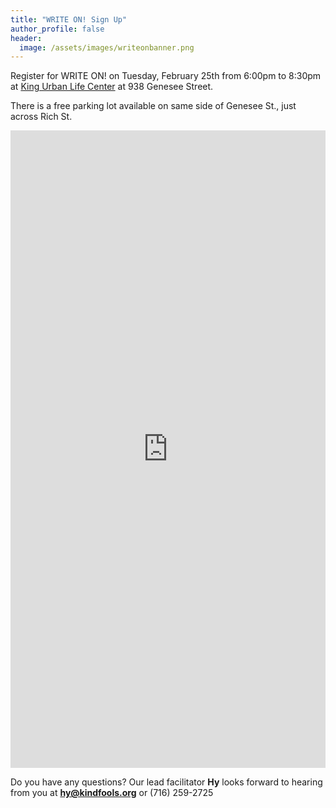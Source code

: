 ```yaml
---
title: "WRITE ON! Sign Up"
author_profile: false
header:
  image: /assets/images/writeonbanner.png
---
```


Register for WRITE ON! on Tuesday, February 25th from 6:00pm to 8:30pm
at [King Urban Life Center](https://www.kingurbanlifecenter.org) at 938 Genesee Street.

There is a free parking lot available on same side of Genesee St., just across Rich St.

<iframe src="https://docs.google.com/forms/d/e/1FAIpQLSek_PrcGqo_f9EajHCTh6m_Bg7T76rrjXrG3EChmPoMTyvUvg/viewform?embedded=true&usp=pp_url&entry.1094639681=Tues+Feb+25th+at+6:00pm+at+King+ULC" width="100%" height="1020" frameborder="0" marginheight="0" marginwidth="0" onload = "window.parent.scrollTo(0,0)">Loading…</iframe>

Do you have any questions? Our lead facilitator **Hy** looks forward to hearing from you at **[hy@kindfools.org](mailto:hy@kindfools.org)** or (716) 259-2725
